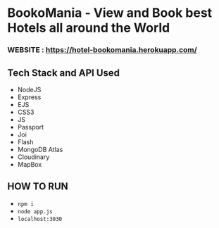 # BookoMania - View and Book best Hotels all around the World

### WEBSITE : https://hotel-bookomania.herokuapp.com/ 

## Tech Stack and API Used

* NodeJS
* Express
* EJS
* CSS3
* JS
* Passport
* Joi
* Flash
* MongoDB Atlas
* Cloudinary
* MapBox

## HOW TO RUN
* `npm i`
* `node app.js` 
* `localhost:3030`
